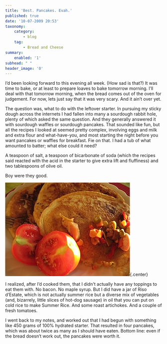 ```yaml
---
title: 'Best. Pancakes. Evah.'
published: true
date: '10-07-2009 20:53'
taxonomy:
    category:
        - blog
    tag:
        - Bread and Cheese
summary:
    enabled: '1'
subhead: " "
header_image: '0'
---
```


I’d been looking forward to this evening all week. (How sad is that?) It was time to bake, or at least to prepare loaves to bake tomorrow morning. I’ll deal with that tomorrow morning, when the bread comes out of the oven for judgement. For now, lets just say that it was very scary. And it ain’t over yet.

The question was, what to do with the leftover starter. In pursuing my sticky dough across the internets I had fallen into many a sourdough rabbit hole, plenty of which asked the same question. And they generally answered it with sourdough waffles or sourdough pancakes. That sounded like fun, but all the recipes I looked at seemed pretty complex, involving eggs and milk and extra flour and what-have-you, and most starting the night before you want pancakes or waffles for breakfast. Fie on that. I had a tub of what amounted to batter; what else could it need?

A teaspoon of salt, a teaspoon of bicarbonate of soda (which the recipes said reacted with the acid in the starter to give extra lift and fluffiness) and two tablespoons of olive oil.

Boy were they good.

![A plate of sourdough pancakes with a ripe, halved tomato and some other bits of pickles](img-5272.jpg){.center}

I realized, after I’d cooked them, that I didn't actually have any toppings to eat them with. No bacon. No maple syrup. But I did have a jar of Riso d’Estate, which is not actually summer rice but a diverse mix of vegetables (and, bizarrely, little slices of hot-dog sausage) in oil that you can put on cold rice to make Summer Rice. And some roast artichokes. And a couple of fresh tomatoes.

I went back to my notes, and worked out that I had begun with something like 450 grams of 100% hydrated starter. That resulted in four pancakes, which was about twice as many as I should have eaten. Bottom line: even if the bread doesn’t work out, the pancakes were worth it.
